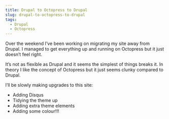 ```yaml
---
title: Drupal to Octopress to Drupal
slug: drupal-to-octopress-to-drupal
tags:
  - Drupal
  - Octopress
---
```

Over the weekend I’ve been working on migrating my site away from Drupal. I managed to get everything up and running on Octopress but it just doesn’t feel right.

It’s not as flexible as Drupal and it seems the simplest of things breaks it. In theory I like the concept of Octopress but it just seems clunky compared to Drupal.

I’ll be slowly making upgrades to this site:

* Adding Disqus
* Tidying the theme up
* Adding extra theme elements
* Adding some colour!!!

